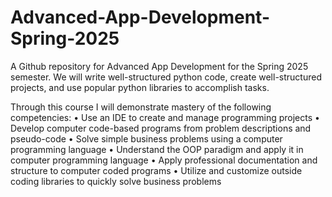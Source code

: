 # Advanced-App-Development-Spring-2025
A Github repository for Advanced App Development for the Spring 2025 semester.
We will write well-structured python code, create well-structured projects, and use
popular python libraries to accomplish tasks.

Through this course I will demonstrate mastery of the following competencies:
• Use an IDE to create and manage programming projects
• Develop computer code-based programs from problem descriptions and pseudo-code
• Solve simple business problems using a computer programming language
• Understand the OOP paradigm and apply it in computer programming language
• Apply professional documentation and structure to computer coded programs
• Utilize and customize outside coding libraries to quickly solve business problems
